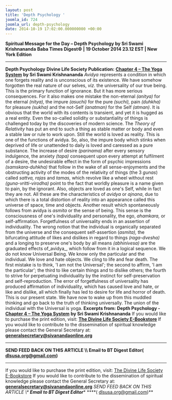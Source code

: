 ```yaml
---
layout: post
title: 'Depth Psychology '
joomla_id: 724
joomla_url: depth-psychology
date: 2014-10-19 17:02:00.000000000 +00:00
---
```

**Spiritual Message for the Day – Depth Psychology by Sri Swami Krishnananda**
**Baba Times Digest© | 19 October 2014 23.12 EST | New York Edition**
* * *  
**Depth Psychology**
**Divine Life Society Publication:** [**Chapter 4 – The Yoga System**](http://www.swami-krishnananda.org/yoga/yoga_04.html) **by Sri Swami Krishnananda**
_Avidya_ represents a condition in which one forgets reality and is unconscious of its existence. We have somehow forgotten the real nature of our selves, _viz._ the universality of our true being. This is the primary function of ignorance. But it has more serious consequences. For it also makes one mistake the non-eternal _(anitya)_ for the eternal _(nitya),_ the impure _(asuchi)_ for the pure _(suchi),_ pain _(duhkha)_ for pleasure _(sukha)_ and the not-Self _(anatman)_ for the Self _(atman)_. It is obvious that the world with its contents is transient, and yet it is hugged as a real entity. Even the so-called solidity or substantiality of things is challenged today by the discoveries of modern science. The _Theory of Relativity_ has put an end to such a thing as stable matter or body and even a stable law or rule to work upon. Still the world is loved as reality. This is one of the functions of avidya. So, also, the impure body which stinks when deprived of life or unattended to daily is loved and caressed as a pure substance.
The increase of desire _(parinama)_ after every sensory indulgence, the anxiety _(tapa)_ consequent upon every attempt at fulfilment of a desire, the undesirable effect in the form of psychic impressions _(samskara-duhkha)_ that follow in the wake of all sense-enjoyments and the obstructing activity of the modes of the relativity of things (the 3 _gunas_) called _sattva, rajas_ and _tamas,_ which revolve like a wheel without rest _(guna-vritti-virodha)_ point to the fact that worldly pleasure is a name given to pain, by the ignorant. Also, objects are loved as one's Self, while in fact they are not. All these are the characteristics of _avidya_ or _ajnana_, due to which there is a total distortion of reality into an appearance called this universe of space, time and objects.
Another result which spontaneously follows from avidya is _asmita_ or the sense of being. This sense is the consciousness of one's individuality and personality, the ego, _ahamkara,_ or self-affirmation. Forgetfulness of universality ends in an assertion of individuality. The wrong notion that the individual is organically separated from the universe and the consequent self-assertion (_asmita),_ the bifurcating attitude of likes and dislikes in regard to things _(raga-dvesha)_ and a longing to preserve one's body by all means _(abhinivesa)_ are the graduated effects of_avidya_, which follow from it in a logical sequence.
We do not know Universal Being. We know only the particular and the individual. We love and hate objects. We cling to life and fear death. The first mistake is to think, 'I am not the Universal'; the second to affirm, 'I am the particular'; the third to like certain things and to dislike others; the fourth to strive for perpetuating individuality by the instinct for self-preservation and self-reproduction. The error of forgetfulness of universality has produced affirmation of individuality, which has caused love and hate, or like and dislike, all which finally has led to desire for life and horror of death. This is our present state. We have now to wake up from this muddled thinking and go back to the truth of thinking universally. The union of the individual with the Universal is yoga.
**Excerpts from:**  **Depth Psychology -** [**Chapter 4 – The Yoga System**](http://www.swami-krishnananda.org/yoga/yoga_04.html) **by Sri Swami Krishnananda**
If you would like to purchase the print edition, visit: **[The Divine Life Society E-Bookstore](http://www.dlshq.org/download/download.htm)**
If you would like to contribute to the dissemination of spiritual knowledge please contact the General Secretary at: [](mailto:%20%3Cscript%20type=%27text/javascript%27%3E%20%3C%21--%20var%20prefix%20=%20%27ma%27%20+%20%27il%27%20+%20%27to%27;%20var%20path%20=%20%27hr%27%20+%20%27ef%27%20+%20%27=%27;%20var%20addy57016%20=%20%27generalsecretary%27%20+%20%27@%27;%20addy57016%20=%20addy57016%20+%20%27sivanandaonline%27%20+%20%27.%27%20+%20%27org%27;%20document.write%28%27%3Ca%20%27%20+%20path%20+%20%27%5C%27%27%20+%20prefix%20+%20%27:%27%20+%20addy57016%20+%20%27%5C%27%3E%27%29;%20document.write%28addy57016%29;%20document.write%28%27%3C%5C/a%3E%27%29;%20//--%3E%5Cn%20%3C/script%3E%3Cscript%20type=%27text/javascript%27%3E%20%3C%21--%20document.write%28%27%3Cspan%20style=%5C%27display:%20none;%5C%27%3E%27%29;%20//--%3E%20%3C/script%3EThis%20email%20address%20is%20being%20protected%20from%20spambots.%20You%20need%20JavaScript%20enabled%20to%20view%20it.%20%3Cscript%20type=%27text/javascript%27%3E%20%3C%21--%20document.write%28%27%3C/%27%29;%20document.write%28%27span%3E%27%29;%20//--%3E%20%3C/script%3E?subject=Contribution%20to%20Dissemination%20of%20Spiritual%20Knowledge) **generalsecretary@sivanandaonline.org**
****
**SEND FEED BACK ON THIS ARTICLE \\\ Email to BT Digest Editor[](mailto:%20%3Cscript%20type=%27text/javascript%27%3E%20%3C%21--%20var%20prefix%20=%20%27ma%27%20+%20%27il%27%20+%20%27to%27;%20var%20path%20=%20%27hr%27%20+%20%27ef%27%20+%20%27=%27;%20var%20addy72654%20=%20%27dlsusa.org%27%20+%20%27@%27;%20addy72654%20=%20addy72654%20+%20%27gmail%27%20+%20%27.%27%20+%20%27com%27;%20document.write%28%27%3Ca%20%27%20+%20path%20+%20%27%5C%27%27%20+%20prefix%20+%20%27:%27%20+%20addy72654%20+%20%27%5C%27%3E%27%29;%20document.write%28addy72654%29;%20document.write%28%27%3C%5C/a%3E%27%29;%20//--%3E%5Cn%20%3C/script%3E%3Cscript%20type=%27text/javascript%27%3E%20%3C%21--%20document.write%28%27%3Cspan%20style=%5C%27display:%20none;%5C%27%3E%27%29;%20//--%3E%20%3C/script%3EThis%20email%20address%20is%20being%20protected%20from%20spambots.%20You%20need%20JavaScript%20enabled%20to%20view%20it.%20%3Cscript%20type=%27text/javascript%27%3E%20%3C%21--%20document.write%28%27%3C/%27%29;%20document.write%28%27span%3E%27%29;%20//--%3E%20%3C/script%3E?subject=DLS%20Posts)( [dlsusa.org@gmail.com](mailto:dlsusa.org@gmail.com))**
* * *
  
If you would like to purchase the print edition, visit: [The Divine Life Society E-Bookstore](http://www.dlshq.org/download/download.htm)
If you would like to contribute to the dissemination of spiritual knowledge please contact the General Secretary at: **[generalsecretary@sivanandaonline.org](mailto:generalsecretary@sivanandaonline.org)**
**SEND FEED BACK ON THIS ARTICLE \\\**  **Email to BT Digest Editor**** [](mailto:%20%3Cscript%20type=%27text/javascript%27%3E%20%3C%21--%20var%20prefix%20=%20%27ma%27%20+%20%27il%27%20+%20%27to%27;%20var%20path%20=%20%27hr%27%20+%20%27ef%27%20+%20%27=%27;%20var%20addy72654%20=%20%27dlsusa.org%27%20+%20%27@%27;%20addy72654%20=%20addy72654%20+%20%27gmail%27%20+%20%27.%27%20+%20%27com%27;%20document.write%28%27%3Ca%20%27%20+%20path%20+%20%27%5C%27%27%20+%20prefix%20+%20%27:%27%20+%20addy72654%20+%20%27%5C%27%3E%27%29;%20document.write%28addy72654%29;%20document.write%28%27%3C%5C/a%3E%27%29;%20//--%3E%5Cn%20%3C/script%3E%3Cscript%20type=%27text/javascript%27%3E%20%3C%21--%20document.write%28%27%3Cspan%20style=%5C%27display:%20none;%5C%27%3E%27%29;%20//--%3E%20%3C/script%3EThis%20email%20address%20is%20being%20protected%20from%20spambots.%20You%20need%20JavaScript%20enabled%20to%20view%20it.%20%3Cscript%20type=%27text/javascript%27%3E%20%3C%21--%20document.write%28%27%3C/%27%29;%20document.write%28%27span%3E%27%29;%20//--%3E%20%3C/script%3E?subject=DLS%20Posts)****( [dlsusa.org@gmail.com](mailto:dlsusa.org@gmail.com))**  
